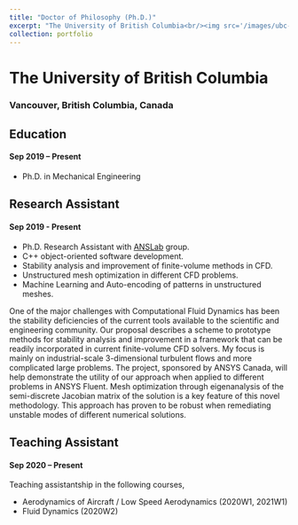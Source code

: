 ```yaml
---
title: "Doctor of Philosophy (Ph.D.)"
excerpt: "The University of British Columbia<br/><img src='/images/ubc-logo.png'>"
collection: portfolio
---
```


# <i class="fa fa-university" aria-hidden="true"></i> The University of British Columbia
### <i class="fa fa-map-marker" aria-hidden="true"></i> Vancouver, British Columbia, Canada

## Education
#### Sep 2019 – Present

- Ph.D. in Mechanical Engineering

## Research Assistant
#### Sep 2019 - Present

- Ph.D. Research Assistant with [ANSLab](http://tetra.mech.ubc.ca/projects/ANSLab) group.
- C++ object-oriented software development.
- Stability analysis and improvement of finite-volume methods in CFD.
- Unstructured mesh optimization in different CFD problems.
- Machine Learning and Auto-encoding of patterns in unstructured meshes.

One of the major challenges with Computational Fluid Dynamics has been the stability deficiencies of the current tools available to the scientific and engineering community. Our proposal describes a scheme to prototype methods for stability analysis and improvement in a framework that can be readily incorporated in current finite-volume CFD solvers. My focus is mainly on industrial-scale 3-dimensional turbulent flows and more complicated large problems. The project, sponsored by ANSYS Canada, will help demonstrate the utility of our approach when applied to different problems in ANSYS Fluent. Mesh optimization through eigenanalysis of the semi-discrete Jacobian matrix of the solution is a key feature of this novel methodology. This approach has proven to be robust when remediating unstable modes of different numerical solutions.

## Teaching Assistant
#### Sep 2020 – Present

Teaching assistantship in the following courses,
- Aerodynamics of Aircraft / Low Speed Aerodynamics (2020W1, 2021W1)
- Fluid Dynamics (2020W2)
